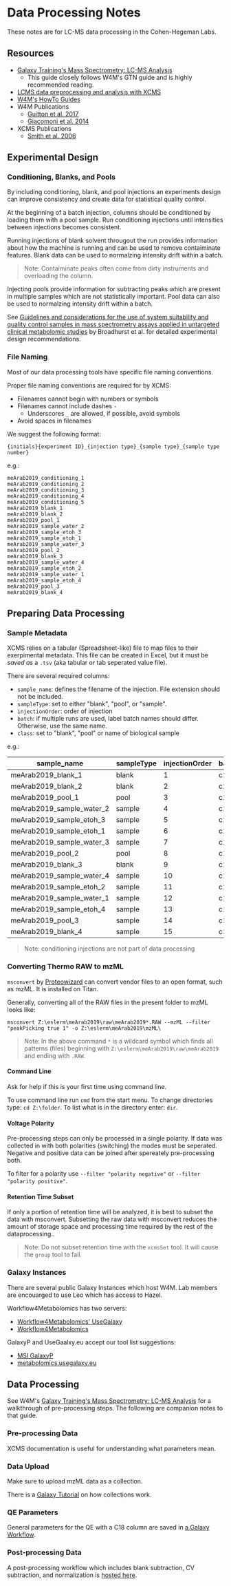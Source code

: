 # Data Processing Notes

These notes are for LC-MS data processing in the Cohen-Hegeman Labs.


## Resources

  - [Galaxy Training's Mass Spectrometry: LC-MS Analysis](https://galaxyproject.github.io/training-material/topics/metabolomics/tutorials/lcms/tutorial.html)
    - This guide closely follows W4M's GTN guide and is highly recommended reading.
  - [LCMS data preprocessing and analysis with XCMS](https://www.bioconductor.org/packages/devel/bioc/vignettes/XCMS/inst/doc/XCMS.html)
  - [W4M's HowTo Guides](https://workflow4metabolomics.org/howto)
  - W4M Publications
    - [Guitton et al. 2017](http://dx.doi.org/10.1016/j.biocel.2017.07.002)
    - [Giacomoni et al. 2014](http://bioinformatics.oxfordjournals.org/content/early/2014/12/18/bioinformatics.btu813)
  - XCMS Publications
    - [Smith et al. 2006](https://pubs.acs.org/doi/abs/10.1021/ac051437y)


## Experimental Design

### Conditioning, Blanks, and Pools

By including conditioning, blank, and pool injections an experiments design can improve consistency and create data for statistical quality control.

At the beginning of a batch injection, columns should be conditioned by loading them with a pool sample. Run conditioning injections until intensities between injections becomes consistent.

Running injections of blank solvent througout the run provides information about how the machine is running and can be used to remove contaiminate features. Blank data can be used to normalzing intensity drift within a batch.

> Note: Contaiminate peaks often come from dirty instruments and overloading the column.

Injecting pools provide information for subtracting peaks which are present in multiple samples which are not statistically important. Pool data can also be used to normalzing intensity drift within a batch.

See [Guidelines and considerations for the use of system suitability and quality control samples in mass spectrometry assays applied in untargeted clinical metabolomic studies](https://doi.org/10.1007/s11306-018-1367-3) by Broadhurst et al. for detailed experimental design recommendations.

### File Naming

Most of our data processing tools have specific file naming conventions.

Proper file naming conventions are required for by XCMS:
  - Filenames cannot begin with numbers or symbols
  - Filenames cannot include dashes `-`
    -  Underscores `_` are allowed, if possible, avoid symbols
  - Avoid spaces in filenames

We suggest the following format:
```
{initials}{experiment ID}_{injection type}_{sample type}_{sample type number}
```

e.g.:
```
meArab2019_conditioning_1
meArab2019_conditioning_2
meArab2019_conditioning_3
meArab2019_conditioning_4
meArab2019_conditioning_5
meArab2019_blank_1
meArab2019_blank_2
meArab2019_pool_1
meArab2019_sample_water_2
meArab2019_sample_etoh_3
meArab2019_sample_etoh_1
meArab2019_sample_water_3
meArab2019_pool_2
meArab2019_blank_3
meArab2019_sample_water_4
meArab2019_sample_etoh_2
meArab2019_sample_water_1
meArab2019_sample_etoh_4
meArab2019_pool_3
meArab2019_blank_4
```


## Preparing Data Processing

### Sample Metadata

XCMS relies on a tabular (Spreadsheet-like) file to map files to their exerpimental metadata. This file can be created in Excel, but it must be *saved as* a `.tsv` (aka tabular or tab seperated value file).

There are several required columns:
  - `sample_name`: defines the filename of the injection. File extension should not be included.
  - `sampleType`: set to either "blank", "pool", or "sample".
  - `injectionOrder`: order of injection
  - `batch`: if multiple runs are used, label batch names should differ. Otherwise, use the same name.
  - `class`: set to "blank", "pool" or name of biological sample

e.g.:

| sample\_name			| sampleType	| injectionOrder	| batch	| class		|
|-------------------------------|---------------|-----------------------|-------|---------------|
| meArab2019\_blank\_1		| blank		| 1			| c18	| blank		|
| meArab2019\_blank\_2		| blank		| 2			| c18	| blank		|
| meArab2019\_pool\_1		| pool		| 3			| c18	| pool		|
| meArab2019\_sample\_water\_2	| sample	| 4			| c18	| Water		|
| meArab2019\_sample\_etoh\_3	| sample	| 5			| c18	| Ethanol	|
| meArab2019\_sample\_etoh\_1	| sample	| 6			| c18	| Ethanol	|
| meArab2019\_sample\_water\_3	| sample	| 7			| c18	| Water		|
| meArab2019\_pool\_2		| pool		| 8			| c18	| pool		|
| meArab2019\_blank\_3		| blank		| 9			| c18	| blank		|
| meArab2019\_sample\_water\_4	| sample	| 10			| c18	| Water		|
| meArab2019\_sample\_etoh\_2	| sample	| 11			| c18	| Ethanol	|
| meArab2019\_sample\_water\_1	| sample	| 12			| c18	| Water		|
| meArab2019\_sample\_etoh\_4	| sample	| 13			| c18	| Ethanol	|
| meArab2019\_pool\_3		| sample	| 14			| c18	| pool		|
| meArab2019\_blank\_4		| sample	| 15			| c18	| blank		|

> Note: conditioning injections are not part of data processing

### Converting Thermo RAW to mzML

`msconvert` by [Proteowizard](http://proteowizard.sourceforge.net/tools.shtml) can convert vendor files to an open format, such as mzML. It is installed on Titan.

Generally, converting all of the RAW files in the present folder to mzML looks like:

```
msconvert Z:\eslerm\meArab2019\raw\meArab2019*.RAW --mzML --filter "peakPicking true 1" -o Z:\eslerm\meArab2019\mzML\
```

> Note: In the above command `*` is a wildcard symbol which finds all patterns (files) beginning with `Z:\eslerm\meArab2019\raw\meArab2019` and ending with `.RAW`.

#### Command Line

Ask for help if this is your first time using command line.

To use command line run `cmd` from the start menu. To change directories type: `cd Z:\folder`. To list what is in the directory enter: `dir`.

#### Voltage Polarity

Pre-processing steps can only be processed in a single polarity. If data was collected in with both polarities (switching) the modes must be seperated. Negative and positive data can be joined after spereately pre-processing both.

To filter for a polarity use `--filter "polarity negative"` or `--filter "polarity positive"`.  

#### Retention Time Subset

If only a portion of retention time will be analyzed, it is best to subset the data with msconvert. Subsetting the raw data with msconvert reduces the amount of storage space and processing time required by the rest of the dataprocessing..

> Note: Do not subset retention time with the `xcmsSet` tool. It will cause the `group` tool to fail.

### Galaxy Instances

There are several public Galaxy Instances which host W4M. Lab members are encouarged to use Leo which has access to Hazel.

Workflow4Metabolomics has two servers:
  - [Workflow4Metabolomics' UseGalaxy](https://workflow4metabolomics.usegalaxy.fr/login)
  - [Workflow4Metabolomics](https://galaxy.workflow4metabolomics.org/)

GalaxyP and UseGaalxy.eu accept our tool list suggestions:
  - [MSI GalaxyP](https://galaxyp.msi.umn.edu/)
  - [metabolomics.usegalaxy.eu](https://metabolomics.usegalaxy.eu/)


## Data Processing

See W4M's [Galaxy Training's Mass Spectrometry: LC-MS Analysis](https://galaxyproject.github.io/training-material/topics/metabolomics/tutorials/lcms/tutorial.html) for a walkthrough of pre-processing steps. The following are companion notes to that guide.

### Pre-processing Data

XCMS documentation is useful for understanding what parameters mean.

### Data Upload

Make sure to upload mzML data as a collection.

There is a [Galaxy Tutorial](https://galaxyproject.org/tutorials/collections/) on how collections work.

### QE Parameters

General parameters for the QE with a C18 column are saved in [a Galaxy Workflow](https://galaxy.workflow4metabolomics.org/u/mesler/w/pre-processing-extract). 

### Post-processing Data

A post-processing workflow which includes blank subtraction, CV subtraction, and normalization is [hosted here](https://galaxy.workflow4metabolomics.org/u/mesler/w/copy-of-post-processing-correction).
